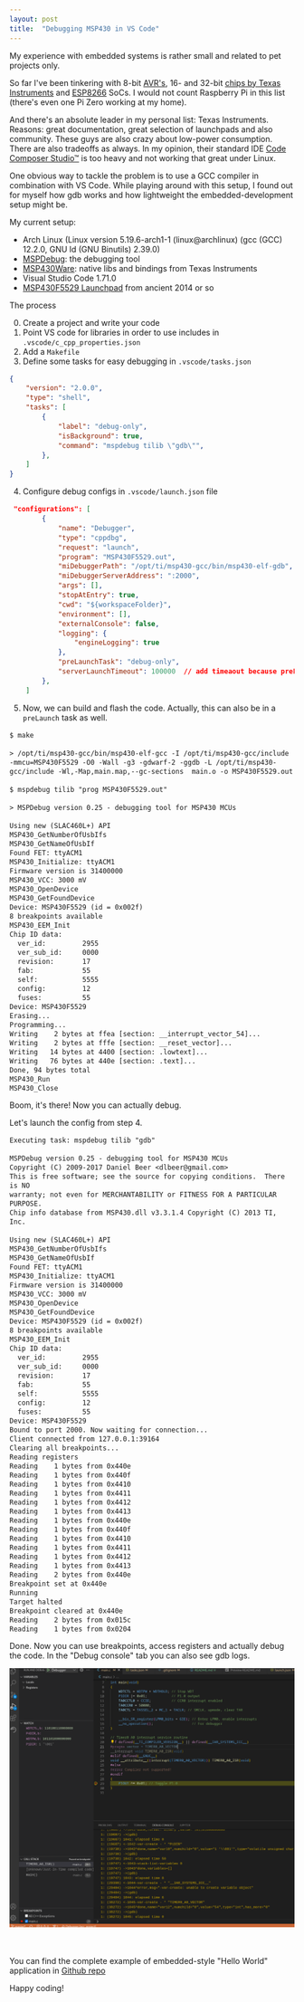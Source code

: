 ```yaml
---
layout: post
title:  "Debugging MSP430 in VS Code"
---
```


My experience with embedded systems is rather small and related to pet projects only. 


So far I've been tinkering with 8-bit [AVR's](https://en.wikipedia.org/wiki/AVR_microcontrollers), 16- and 32-bit [chips by Texas Instruments](https://en.wikipedia.org/wiki/TI_MSP430) and [ESP8266](https://en.wikipedia.org/wiki/ESP8266) SoCs. I would not count Raspberry Pi in this list (there's even one  Pi Zero working at my home). 


And there's an absolute leader in my personal list: Texas Instruments. Reasons: great documentation, great selection of launchpads and also community. These guys are also crazy about low-power consumption.
There are also tradeoffs as always. In my opinion, their standard IDE [Code Composer Studio™](https://www.ti.com/tool/CCSTUDIO) is too heavy and not working that great under Linux. 

One obvious way to tackle the problem is to use a GCC compiler in combination with VS Code. While playing around with this setup, I found out for myself how gdb works and how lightweight the embedded-development setup might be.

My current setup:


  * Arch Linux (Linux version 5.19.6-arch1-1 (linux@archlinux) (gcc (GCC) 12.2.0, GNU ld (GNU Binutils) 2.39.0)
  * [MSPDebug](https://github.com/dlbeer/mspdebug): the debugging tool
  * [MSP430Ware](https://www.ti.com/tool/MSPWARE): native libs and bindings from Texas Instruments
  * Visual Studio Code 1.71.0
  * [MSP430F5529 Launchpad](https://www.ti.com/tool/MSP-EXP430F5529LP/) from ancient 2014 or so

  
The process

0. Create a project and write your code
1. Point VS code for libraries in order to use includes in `.vscode/c_cpp_properties.json`
2. Add a `Makefile`
3. Define some tasks for easy debugging in `.vscode/tasks.json`
```json
{
    "version": "2.0.0",
    "type": "shell",
    "tasks": [
        {
            "label": "debug-only",
            "isBackground": true,
            "command": "mspdebug tilib \"gdb\"",
        },
    ]
}
```
4. Configure debug configs in `.vscode/launch.json` file
```json
 "configurations": [
        {
            "name": "Debugger",
            "type": "cppdbg",
            "request": "launch",
            "program": "MSP430F5529.out",
            "miDebuggerPath": "/opt/ti/msp430-gcc/bin/msp430-elf-gdb",
            "miDebuggerServerAddress": ":2000",
            "args": [],
            "stopAtEntry": true,
            "cwd": "${workspaceFolder}",
            "environment": [],
            "externalConsole": false,
            "logging": {
                "engineLogging": true
            },
            "preLaunchTask": "debug-only",
            "serverLaunchTimeout": 100000  // add timeaout because preLaunchTask will run in a background, so we can't really monitor it's status
        },
    ]
```

5. Now, we can build and flash the code. Actually, this can also be in a `preLaunch` task as well.

```shell
$ make

> /opt/ti/msp430-gcc/bin/msp430-elf-gcc -I /opt/ti/msp430-gcc/include -mmcu=MSP430F5529 -O0 -Wall -g3 -gdwarf-2 -ggdb -L /opt/ti/msp430-gcc/include -Wl,-Map,main.map,--gc-sections  main.o -o MSP430F5529.out

$ mspdebug tilib "prog MSP430F5529.out"

> MSPDebug version 0.25 - debugging tool for MSP430 MCUs

Using new (SLAC460L+) API
MSP430_GetNumberOfUsbIfs
MSP430_GetNameOfUsbIf
Found FET: ttyACM1
MSP430_Initialize: ttyACM1
Firmware version is 31400000
MSP430_VCC: 3000 mV
MSP430_OpenDevice
MSP430_GetFoundDevice
Device: MSP430F5529 (id = 0x002f)
8 breakpoints available
MSP430_EEM_Init
Chip ID data:
  ver_id:         2955
  ver_sub_id:     0000
  revision:       17
  fab:            55
  self:           5555
  config:         12
  fuses:          55
Device: MSP430F5529
Erasing...
Programming...
Writing    2 bytes at ffea [section: __interrupt_vector_54]...
Writing    2 bytes at fffe [section: __reset_vector]...
Writing   14 bytes at 4400 [section: .lowtext]...
Writing   76 bytes at 440e [section: .text]...
Done, 94 bytes total
MSP430_Run
MSP430_Close
```
Boom, it's there! Now you can actually debug. 

Let's launch the config from step 4.

```shell
Executing task: mspdebug tilib "gdb" 

MSPDebug version 0.25 - debugging tool for MSP430 MCUs
Copyright (C) 2009-2017 Daniel Beer <dlbeer@gmail.com>
This is free software; see the source for copying conditions.  There is NO
warranty; not even for MERCHANTABILITY or FITNESS FOR A PARTICULAR PURPOSE.
Chip info database from MSP430.dll v3.3.1.4 Copyright (C) 2013 TI, Inc.

Using new (SLAC460L+) API
MSP430_GetNumberOfUsbIfs
MSP430_GetNameOfUsbIf
Found FET: ttyACM1
MSP430_Initialize: ttyACM1
Firmware version is 31400000
MSP430_VCC: 3000 mV
MSP430_OpenDevice
MSP430_GetFoundDevice
Device: MSP430F5529 (id = 0x002f)
8 breakpoints available
MSP430_EEM_Init
Chip ID data:
  ver_id:         2955
  ver_sub_id:     0000
  revision:       17
  fab:            55
  self:           5555
  config:         12
  fuses:          55
Device: MSP430F5529
Bound to port 2000. Now waiting for connection...
Client connected from 127.0.0.1:39164
Clearing all breakpoints...
Reading registers
Reading    1 bytes from 0x440e
Reading    1 bytes from 0x440f
Reading    1 bytes from 0x4410
Reading    1 bytes from 0x4411
Reading    1 bytes from 0x4412
Reading    1 bytes from 0x4413
Reading    1 bytes from 0x440e
Reading    1 bytes from 0x440f
Reading    1 bytes from 0x4410
Reading    1 bytes from 0x4411
Reading    1 bytes from 0x4412
Reading    1 bytes from 0x4413
Reading    2 bytes from 0x440e
Breakpoint set at 0x440e
Running
Target halted
Breakpoint cleared at 0x440e
Reading    2 bytes from 0x015c
Reading    1 bytes from 0x0204

```

Done. Now you can use breakpoints, access registers and actually debug the code. In the "Debug console" tab you can also see gdb logs.


![Debugging](/assets/images/msp430-debug.png)
<br/> 
<br/> 
<br/> 

You can find the complete example of embedded-style "Hello World" application in [Github repo](https://github.com/msergo/msp430-vscode-debug)

Happy coding!